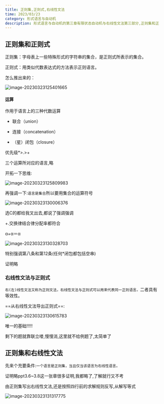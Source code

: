 ```yaml
---
title: 正则集,正则式,右线性文法
time: 2023/03/23
category: 形式语言与自动机 
description: 形式语言与自动机的第三章有限状态自动机与右线性文法第三部分,正则集和正则式
---
```


## 正则集和正则式

正则集：字母表上一些特殊形式的字符串的集合，是正则式所表示的集合。 

正则式：用类似代数表达式的方法表示正则语言。

怎么推出来的：

![image-20230323125401665](https://cdn.jsdelivr.net/gh/gdlearncoding/blogImage@main/202303231254771.png)

#### 运算

作用于语言上的三种代数运算

- 联合（union）

- 连接（concatenation）

- （星）闭包（closure）

优先级*>.>+

三个运算所对应的语言,略

开拓一下思维:

![image-20230323125809983](https://cdn.jsdelivr.net/gh/gdlearncoding/blogImage@main/202303231258011.png)

再强调一下:`语言是集合`所以要用集合的运算符号

![image-20230323130006376](https://cdn.jsdelivr.net/gh/gdlearncoding/blogImage@main/202303231300402.png)

选C的都给我叉出去,都说了强调强调

+.交换律结合律分配率都符合

α+α＝α

![image-20230323130328703](https://cdn.jsdelivr.net/gh/gdlearncoding/blogImage@main/202303231303733.png)

特别强调第八条和第12条(任何*闭包都包括空串)

证明略

### 右线性文法与正则式 

`右(左)线性文法又称为正则文法，右线性文法与正则式可以用来代表同一正则语言。`二者具有等效性。

==从右线性文法导出正则式==:

![image-20230323130615783](https://cdn.jsdelivr.net/gh/gdlearncoding/blogImage@main/202303231306806.png)

唯一的基础!!!!!

剩下的题就靠联立喽,慢慢消,这里就不给例题了,太简单了

## 正则集和右线性文法

先来个充要条件:`一个语言是正则集，当且仅当该语言为右线性语言。`

证明略ppt3.6~3.8这一张章很多证明,我都略了,了解就行又不考

由正则集写出右线性文法,还是按照四行前的求解规则反写,从解写等式

![image-20230323131317775](https://cdn.jsdelivr.net/gh/gdlearncoding/blogImage@main/202303231313811.png)